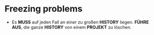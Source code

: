 # Freezing problems
- Es **MUSS** auf jeden Fall an einer zu großen **HISTORY** liegen. **FÜHRE AUS**, die ganze **HISTORY** von einem **PROJEKT** zu löschen.
